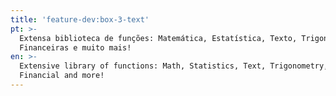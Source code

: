 ```yaml
---
title: 'feature-dev:box-3-text'
pt: >-
  Extensa biblioteca de funções: Matemática, Estatística, Texto, Trigonometria,
  Financeiras e muito mais!
en: >-
  Extensive library of functions: Math, Statistics, Text, Trigonometry,
  Financial and more!
---
```


